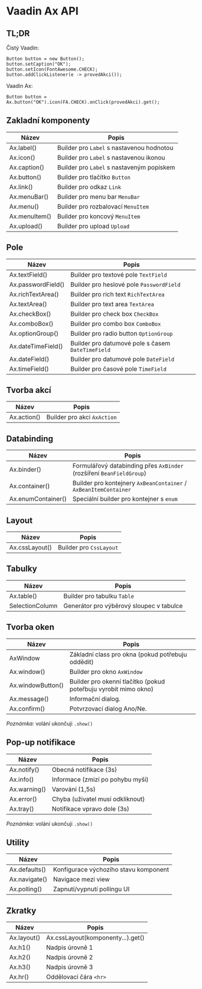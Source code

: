 # Vaadin Ax API

## TL;DR

Čistý Vaadin:

    Button button = new Button();
    button.setCaption("OK");
    button.setIcon(FontAwesome.CHECK);
    button.addClickListener(e -> provedAkci());

Vaadin Ax:

    Button button = Ax.button("OK").icon(FA.CHECK).onClick(provedAkci).get();

## Zakladní komponenty

| Název | Popis |
|-------| ------|
| Ax.label() | Builder pro `Label` s nastavenou hodnotou |
| Ax.icon() | Builder pro `Label` s nastavenou ikonou |
| Ax.caption() | Builder pro `Label` s nastaveným popiskem |
| Ax.button() | Builder pro tlačítko `Button` |
| Ax.link() | Builder pro odkaz `Link` |
| Ax.menuBar() | Builder pro menu bar `MenuBar` |
| Ax.menu() | Builder pro rozbalovací `MenuItem` |
| Ax.menuItem() | Builder pro koncový `MenuItem` |
| Ax.upload() | Builder pro upload `Upload` |

## Pole

| Název | Popis |
|-------| ------|
| Ax.textField() | Builder pro textové pole `TextField` |
| Ax.passwordField() | Builder pro heslové pole `PasswordField` |
| Ax.richTextArea() | Builder pro rich text `RichTextArea` |
| Ax.textArea() | Builder pro text area  `TextArea` |
| Ax.checkBox() | Builder pro check box `CheckBox` |
| Ax.comboBox() | Builder pro combo box `ComboBox` |
| Ax.optionGroup() | Builder pro radio button `OptionGroup` |
| Ax.dateTimeField() | Builder pro datumové pole s časem  `DateTimeField` |
| Ax.dateField() | Builder pro datumové pole `DateField` |
| Ax.timeField() | Builder pro časové pole `TimeField` |

## Tvorba akcí

| Název | Popis |
|-------| ------|
| Ax.action() | Builder pro akci `AxAction` |

## Databinding

| Název | Popis |
|-------| ------|
| Ax.binder() | Formulářový databinding přes `AxBinder` (rozšíření `BeanFieldGroup`) |
| Ax.container() | Builder pro kontejnery `AxBeanContainer` / `AxBeanItemContainer` |
| Ax.enumContainer() | Speciální builder pro kontejner s `enum` |

## Layout

| Název | Popis |
|-------| ------|
| Ax.cssLayout() | Builder pro `CssLayout` |

## Tabulky

| Název | Popis |
|-------| ------|
| Ax.table() | Builder pro tabulku `Table` |
| SelectionColumn | Generátor pro výběrový sloupec v tabulce |

## Tvorba oken

| Název | Popis |
|-------| ------|
| AxWindow | Základní class pro okna (pokud potřebuju oddědit) |
| Ax.window() | Builder pro okno `AxWindow` |
| Ax.windowButton() | Builder pro okenní tlačítko (pokud poteřbuju vyrobit mimo okno) |
| Ax.message() | Informační dialog. |
| Ax.confirm() | Potvrzovací dialog Ano/Ne. |

*Poznámka:* volání ukončuji `.show()`

## Pop-up notifikace

| Název | Popis |
|-------| ------|
| Ax.notify() | Obecná notifikace (3s) |
| Ax.info() | Informace (zmizí po pohybu myši) |
| Ax.warning() | Varování (1,5s) |
| Ax.error() | Chyba (uživatel musí odkliknout) |
| Ax.tray() | Notifikace vpravo dole (3s) |

*Poznámka:* volání ukončuji `.show()`

## Utility

| Název | Popis |
|-------| ------|
| Ax.defaults() | Konfigurace výchozího stavu komponent |
| Ax.navigate() | Navigace mezi view |
| Ax.polling() | Zapnutí/vypnutí pollingu UI |

## Zkratky

| Název | Popis |
|-------| ------|
| Ax.layout() | Ax.cssLayout(komponenty...).get() |
| Ax.h1() | Nadpis úrovně 1 |
| Ax.h2() | Nadpis úrovně 2 |
| Ax.h3() | Nadpis úrovně 3 |
| Ax.hr() | Oddělovací čára `<hr>` |
